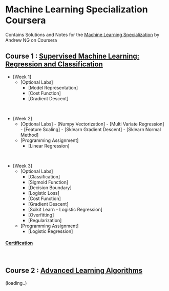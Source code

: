 # Machine Learning Specialization Coursera


Contains Solutions and Notes for the [Machine Learning Specialization](https://www.coursera.org/specializations/machine-learning-introduction/?utm_medium=coursera&utm_source=home-page&utm_campaign=mlslaunch2022IN) by Andrew NG on Coursera 

## Course 1 : [Supervised Machine Learning: Regression and Classification ](https://www.coursera.org/learn/machine-learning?specialization=machine-learning-introduction)

- [Week 1]
  - [Optional Labs]
    - [Model Representation]
    - [Cost Function]
    - [Gradient Descent]

<br/>

- [Week 2]
	 - [Optional Labs]
      - [Numpy Vectorization]
      - [Multi Variate Regression]
      - [Feature Scaling]
      - [Sklearn Gradient Descent]
      - [Sklearn Normal Method]
    - [Programming Assignment]
      - [Linear Regression]

<br/>

- [Week 3]
    - [Optional Labs]
        - [Classification]
        - [Sigmoid Function]
        - [Decision Boundary]
        - [Logistic Loss]
        - [Cost Function]
        - [Gradient Descent]
        - [Scikit Learn - Logistic Regression]
        - [Overfitting]
        - [Regularization]
    - [Programming Assignment]
      - [Logistic Regression]


#### [Certification](https://www.coursera.org/account/accomplishments/certificate/W8CAUJ349ATM) 

<br/>

## Course 2 : [Advanced Learning Algorithms](https://www.coursera.org/learn/advanced-learning-algorithms?specialization=machine-learning-introduction)
(loading..)




 
 
